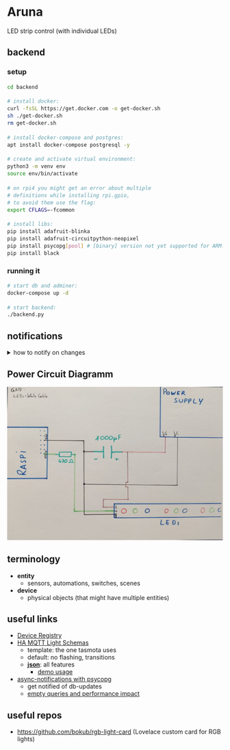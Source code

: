 # Aruna
LED strip control (with individual LEDs)

## backend

### setup

```sh
cd backend

# install docker:
curl -fsSL https://get.docker.com -o get-docker.sh
sh ./get-docker.sh
rm get-docker.sh

# install docker-compose and postgres:
apt install docker-compose postgresql -y

# create and activate virtual environment:
python3 -m venv env
source env/bin/activate

# on rpi4 you might get an error about multiple
# definitions while installing rpi.gpio,
# to avoid them use the flag:
export CFLAGS=-fcommon

# install libs:
pip install adafruit-blinka
pip install adafruit-circuitpython-neopixel
pip install psycopg[pool] # [binary] version not yet supported for ARM.
pip install black
```

### running it

```sh
# start db and adminer:
docker-compose up -d

# start backend:
./backend.py
```

## notifications

<details><summary>how to notify on changes</summary>

**create new demo table**

```sql
DROP TABLE "demo";
CREATE TABLE "demo" (
  "number" integer NOT NULL
);
```

**define trigger function**

```sql
CREATE OR REPLACE FUNCTION notify() RETURNS TRIGGER AS
$$
BEGIN
PERFORM pg_notify('table_changed', 'payload');
RETURN new;
END
$$
LANGUAGE plpgsql
```

**attach trigger to table**

```sql
DROP TRIGGER "notify_update_insert" ON "demo";
CREATE TRIGGER "notify_update_insert"
BEFORE
INSERT OR UPDATE OR DELETE
ON "demo"
FOR EACH ROW
EXECUTE FUNCTION notify();
```

**listen to changes**

```sh
./notifications.py
```

**change the table**

```sql
INSERT INTO "demo" ("number")
VALUES ('1');
```

</details>

## Power Circuit Diagramm

<img src="media/circuit_diagram_LEDs_power.jpg"></img>

## terminology

* **entity**
	* sensors, automations, switches, scenes
* **device**
	* physical objects (that might have multiple entities)

## useful links

* [Device Registry](https://developers.home-assistant.io/docs/device_registry_index/)
* [HA MQTT Light Schemas](https://www.home-assistant.io/integrations/light.mqtt/)
	* template: the one tasmota uses
	* default: no flashing, transitions
	* **[json](https://www.home-assistant.io/integrations/light.mqtt/#json-schema)**: all features
		* [demo usage](https://community.home-assistant.io/t/mqtt-add-on-works-but-no-discovery/241680)
* [async-notifications with psycopg](https://www.psycopg.org/docs/advanced.html#asynchronous-notifications)
	* get notified of db-updates
	* [empty queries and performance impact](https://stackoverflow.com/questions/21117431/how-to-receive-automatic-notifications-about-changes-in-tables)

## useful repos

* https://github.com/bokub/rgb-light-card (Lovelace custom card for RGB lights)
